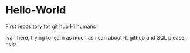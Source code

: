 # Hello-World
First repository for git hub
Hi humans

ivan here, trying to learn as much as i can about R, github and SQL please help
